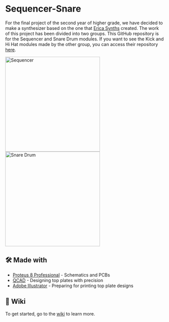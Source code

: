 # Sequencer-Snare

For the final project of the second year of higher grade, we have decided to make a synthesizer based on the one that [Erica Synths](https://www.ericasynths.lv/about/) created. The work of this project has been divided into two groups. This GitHub repository is for the Sequencer and Snare Drum modules. If you want to see the Kick and Hi Hat modules made by the other group, you can access their repository [here](https://github.com).

<img src="https://www.ericasynths.lv/media/Edu_DIY_SEQ.jpg" alt="Sequencer" width="300"> <img src="https://www.ericasynths.lv/media/snaredrumwebshop.jpeg" alt="Snare Drum" width="300">

🛠️ Made with
---
- [Proteus 8 Professional](https://www.labcenter.com/) - Schematics and PCBs
- [QCAD](https://www.qcad.org/en/) - Designing top plates with precision
- [Adobe Illustrator](https://www.adobe.com/es/products/illustrator/campaign/pricing.html) - Preparing for printing top plate designs

📖 Wiki
---

To get started, go to the [wiki](https://github.com/ikergomez05/Sequencer-Snare/wiki) to learn more.
